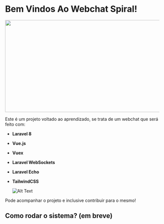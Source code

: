 # Bem Vindos Ao Webchat Spiral!

<img src="https://i.ibb.co/K5xkrGV/spiral-webchat2.png" height="300px" width="600px">

Este é um projeto voltado ao aprendizado, se trata de um webchat que será feito com: 
- **Laravel 8**
- **Vue.js**
- **Vuex**
- **Laravel WebSockets**
- **Laravel Echo**
- **TailwindCSS**

   ![Alt Text](https://media.giphy.com/media/0wBtmbfKW3Hp2lPUSr/giphy.gif)


Pode acompanhar o projeto e inclusive contribuir para o mesmo!

## Como rodar o sistema? (em breve)
